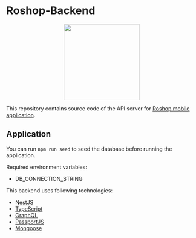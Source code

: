 # Roshop-Backend

 
 <p align="center">
 <img src="https://i.imgur.com/xB1QAr5.png" width="200">
 </p>
 
 This repository contains source code of the API server for [Roshop mobile application](https://github.com/aramayyes/Rhoshop-Mobile).
   
 ## Application
 
 You can run `npm run seed` to seed the database before running the application.
 
 Required environment variables:
 * DB_CONNECTION_STRING
 
 This backend uses following technologies:
 
* [NestJS](https://nestjs.com/)
* [TypeScript](https://www.typescriptlang.org/)
* [GraphQL](https://graphql.org/)
* [PassportJS](http://www.passportjs.org/)
* [Mongoose](https://mongoosejs.com/)
